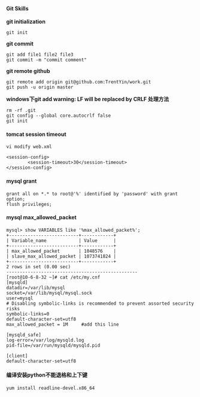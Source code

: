 #### Git Skills

**git initialization**

`git init`

**git commit**

```
git add file1 file2 file3
git commit -m "commit comment"
```

**git remote github**

```
git remote add origin git@github.com:TrentYin/work.git
git push -u origin master
```
**windows下git add warning: LF will be replaced by CRLF 处理方法**

```
rm -rf .git
git config --global core.autocrlf false
git init

```

#### tomcat session timeout

`vi modify web.xml`
```
<session-config>
        <session-timeout>30</session-timeout>
</session-config>
```

#### mysql grant
```
grant all on *.* to root@'%' identified by 'password' with grant option;
flush privileges;
```
#### mysql max_allowed_packet
```
mysql> show VARIABLES like '%max_allowed_packet%';
+--------------------------+------------+
| Variable_name            | Value      |
+--------------------------+------------+
| max_allowed_packet       | 1048576    |
| slave_max_allowed_packet | 1073741824 |
+--------------------------+------------+
2 rows in set (0.00 sec)
-------------------------------------------------
[root@10-6-8-32 ~]# cat /etc/my.cnf
[mysqld]
datadir=/var/lib/mysql
socket=/var/lib/mysql/mysql.sock
user=mysql
# Disabling symbolic-links is recommended to prevent assorted security risks
symbolic-links=0
default-character-set=utf8
max_allowed_packet = 1M		#add this line

[mysqld_safe]
log-error=/var/log/mysqld.log
pid-file=/var/run/mysqld/mysqld.pid

[client]
default-character-set=utf8
```

#### 编译安装python不能退格和上下键
`
yum install readline-devel.x86_64
`
